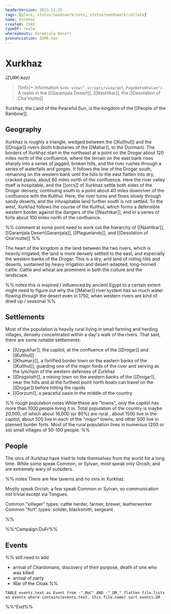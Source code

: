 ```yaml
---
headerVersion: 2023.11.25
tags: [place, status/needswork/note, status/needswork/collate]
name: Xurkhaz
created: 1583
typeOf: realm
whereabouts: Garamjala Desert
pronunciation: ZURK-kaz
---
```

# Xurkhaz
*(ZURK-kaz)*
>[!info]+ Information
> `$=dv.view("_scripts/view/get_PageDatedValue")`
> A realm in the [[Garamjala Desert]], [[Nashtkar]], the [[Desolation of Cha'mutte]]

Xurkhaz, the Land of the Peaceful Sun, is the kingdom of the [[People of the Rainbow]].
## Geography

Xurkhaz is roughly a triangle, wedged between the [[Kulthul]] and the [[Drogar]] rivers (both tributaries of the [[Mahar]], to the Dunmari). The borders of Xurkhaz start in the northeast at a point on the Drogar about 120 miles north of the confluence, where the terrain on the east bank rises sharply into a series of jagged, broken hills, and the river rushes through a series of waterfalls and gorges. It follows the line of the Drogar south, remaining on the western bank until the hills to the east flatten into dry, cracked plains, about 60 miles north of the confluence. Here the river valley itself is hospitable, and the [[orcs]] of Xurkhaz settle both sides of the Drogar densely, continuing south to a point about 40 miles downriver of the confluence with the Kulthul. Here, the river turns and flows slowly through sandy deserts, and the inhospitable land further south is not settled. To the west, Xurkhaz follows the course of the Kulthul, which forms a defensible western border against the dangers of the [[Nashtkar]], end in a series of forts about 100 miles north of the confluence. 

%% comment
at some point need to work out the hierarchy of [[Nashtkar]], [[Garamjala Desert|Garamjala]], [[Plaguelands]], and [[Desolation of Cha'mutte]]
%%

The heart of the kingdom is the land between the two rivers, which is heavily irrigated; the land is more densely settled to the east, and especially the western banks of the Drogar. This is a dry, arid land of rolling hills and deserts, sustained by heavy irrigation and desert-adapted, long-horned cattle. Cattle and wheat are prominent in both the culture and the landscape. 

%% notes 
this is inspired / influenced by ancient Egypt to a certain extent
might need to figure out why the [[Mahar]] river system has so much water flowing through the desert even in 1750, when western rivers are kind of dried up / seasonal
%%
## Settlements

Most of the population is heavily rural living in small farming and herding villages, densely concentrated within a day's walk of the rivers. That said, there are some notable settlements: 

- [[Uzgukhar]], the capitol, at the confluence of the [[Drogar]] and [[Kulthul]]
- [[Khumarz]], a fortified border town on the eastern banks of the [[Kulthul]], guarding one of the major fords of the river and serving as the lynchpin of the western defenses of Zurkhaz
- [[Drogoloth]], a mining town on the western banks of the [[Drogar]], near the hills and at the furthest point north boats can travel on the [[Drogar]] before hitting the rapids
- [[Gorzum]], a peaceful oasis in the middle of the country

%% rough population notes
While these are "towns", only the capitol has more than 1000 people living it in. Total population of the country is maybe 20,000, of which about 16,000 (or 80%) are rural , about 1500 live in the capitol, about 500 live in each of the "major" towns, and other 500 live in planned border forts. Most of the rural population lives in numerous (200 or so) small villages of 50-100 people.
%%
## People

The orcs of Xurkhaz have tried to hide themselves from the world for a long time. While some speak Common, or Sylvan, most speak only Orcish, and are extremely wary of outsiders. 

%% notes
There are few taverns and no inns in Xurkhaz. 

Mostly speak Orcish; a few speak Common or Sylvan, so communication not trivial except via Tongues. 

Common "villager" types: cattle herder, farmer, brewer, leatherworker
Common "fort" types: solider, blacksmith, sergeant

%%

%%^Campaign:DuFr%%
## Events

%% still need to add
- arrival of Chardonians, discovery of their purpose, death of one who was killed
- arrival of party
- War of the Cloak
%%

```dataview
TABLE events.text as Event from -"_MoC" AND -"_DM_" flatten file.lists as events where contains(events.text, this.file.name) sort events.DR
```

%%^End%%